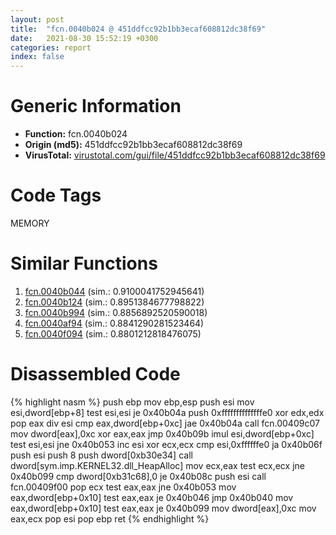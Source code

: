```yaml
---
layout: post
title:  "fcn.0040b024 @ 451ddfcc92b1bb3ecaf608812dc38f69"
date:   2021-08-30 15:52:19 +0300
categories: report
index: false
---
```


# Generic Information
- **Function:** fcn.0040b024
- **Origin (md5):** 451ddfcc92b1bb3ecaf608812dc38f69
- **VirusTotal:** [virustotal.com/gui/file/451ddfcc92b1bb3ecaf608812dc38f69][virustotal_ref]

# Code Tags
<span class="tag" id="MEMORY">MEMORY</span>


# Similar Functions

1. [fcn.0040b044][similar_1_ref] (sim.: 0.9100041752945641)
2. [fcn.0040b124][similar_2_ref] (sim.: 0.8951384677798822)
3. [fcn.0040b994][similar_3_ref] (sim.: 0.8856892520590018)
4. [fcn.0040af94][similar_4_ref] (sim.: 0.8841290281523464)
5. [fcn.0040f094][similar_5_ref] (sim.: 0.8801212818476075)


# Disassembled Code

{% highlight nasm %}
push ebp
mov ebp,esp
push esi
mov esi,dword[ebp+8]
test esi,esi
je 0x40b04a
push 0xffffffffffffffe0
xor edx,edx
pop eax
div esi
cmp eax,dword[ebp+0xc]
jae 0x40b04a
call fcn.00409c07
mov dword[eax],0xc
xor eax,eax
jmp 0x40b09b
imul esi,dword[ebp+0xc]
test esi,esi
jne 0x40b053
inc esi
xor ecx,ecx
cmp esi,0xffffffe0
ja 0x40b06f
push esi
push 8
push dword[0xb30e34]
call dword[sym.imp.KERNEL32.dll_HeapAlloc]
mov ecx,eax
test ecx,ecx
jne 0x40b099
cmp dword[0xb31c68],0
je 0x40b08c
push esi
call fcn.00409f00
pop ecx
test eax,eax
jne 0x40b053
mov eax,dword[ebp+0x10]
test eax,eax
je 0x40b046
jmp 0x40b040
mov eax,dword[ebp+0x10]
test eax,eax
je 0x40b099
mov dword[eax],0xc
mov eax,ecx
pop esi
pop ebp
ret 
{% endhighlight %}


[similar_1_ref]: /report/fcn.0040b044@61a87c9dd8afa91b0d188f5b18051873
[similar_2_ref]: /report/fcn.0040b124@ad31b5a684d4322296b17fe829c17502
[similar_3_ref]: /report/fcn.0040b994@aee29ad1c0ef0316020ff11d1d5989bd
[similar_4_ref]: /report/fcn.0040af94@513a8bfcd5da1a9aee6dd942ecac565e
[similar_5_ref]: /report/fcn.0040f094@4e7335a256154dbc07a5bd862e9622fe
[virustotal_ref]: https://www.virustotal.com/gui/file/451ddfcc92b1bb3ecaf608812dc38f69